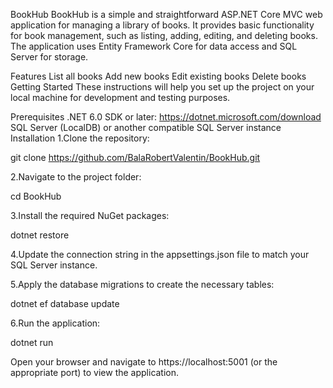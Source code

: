 BookHub
BookHub is a simple and straightforward ASP.NET Core MVC web application for managing a library of books. It provides basic functionality for book management, such as listing, adding, editing, and deleting books. The application uses Entity Framework Core for data access and SQL Server for storage.

Features
List all books
Add new books
Edit existing books
Delete books
Getting Started
These instructions will help you set up the project on your local machine for development and testing purposes.

Prerequisites
.NET 6.0 SDK or later: https://dotnet.microsoft.com/download
SQL Server (LocalDB) or another compatible SQL Server instance
Installation
1.Clone the repository:

git clone https://github.com/BalaRobertValentin/BookHub.git

2.Navigate to the project folder:

cd BookHub

3.Install the required NuGet packages:

dotnet restore

4.Update the connection string in the appsettings.json file to match your SQL Server instance.

5.Apply the database migrations to create the necessary tables:

dotnet ef database update

6.Run the application:

dotnet run

Open your browser and navigate to https://localhost:5001 (or the appropriate port) to view the application.
